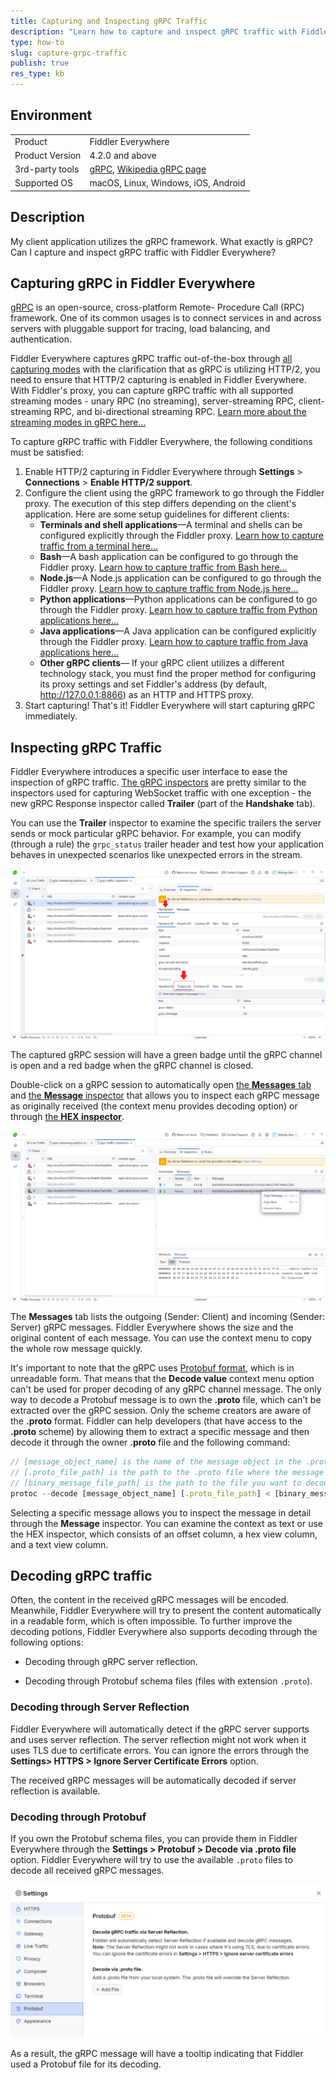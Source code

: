 ```yaml
---
title: Capturing and Inspecting gRPC Traffic
description: "Learn how to capture and inspect gRPC traffic with Fiddler Everywhere."
type: how-to
slug: capture-grpc-traffic
publish: true
res_type: kb
---
```


## Environment

|   |   |
|---|---|
| Product  | Fiddler Everywhere  |
| Product Version | 4.2.0 and above  |
| 3rd-party tools | [gRPC](https://gRPC.io/), [Wikipedia gRPC page](https://en.wikipedia.org/wiki/GRPC) |
| Supported OS | macOS, Linux, Windows, iOS, Android |

## Description

My client application utilizes the gRPC framework. What exactly is gRPC? Can I capture and inspect gRPC traffic with Fiddler Everywhere?

## Capturing gRPC in Fiddler Everywhere

[gRPC](https://grpc.io/) is an open-source, cross-platform Remote- Procedure Call (RPC) framework. One of its common usages is to connect services in and across servers with pluggable support for tracing, load balancing, and authentication. 

Fiddler Everywhere captures gRPC traffic out-of-the-box through [all capturing modes](slug://capture-traffic-get-started) with the clarification that as gRPC is utilizing HTTP/2, you need to ensure that HTTP/2 capturing is enabled in Fiddler Everywhere. With Fiddler's proxy, you can capture gRPC traffic with all supported streaming modes - unary RPC (no streaming), server-streaming RPC, client-streaming RPC, and bi-directional streaming RPC. [Learn more about the streaming modes in gRPC here...](https://grpc.io/docs/what-is-grpc/core-concepts/#unary-rpc)

To capture gRPC traffic with Fiddler Everywhere, the following conditions must be satisfied:

1. Enable HTTP/2 capturing in Fiddler Everywhere through **Settings** > **Connections** > **Enable HTTP/2 support**.
1. Configure the client using the gRPC framework to go through the Fiddler proxy. The execution of this step differs depending on the client's application. Here are some setup guidelines for different clients:
    - **Terminals and shell applications**&mdash;A terminal and shells can be configured explicitly through the Fiddler proxy. [Learn how to capture traffic from a terminal here...](slug://capture-terminal-traffic)
    - **Bash**&mdash;A bash application can be configured to go through the Fiddler proxy. [Learn how to capture traffic from Bash here...](slug://capture-terminal-traffic)
    - **Node.js**&mdash;A Node.js application can be configured to go through the Fiddler proxy. [Learn how to capture traffic from Node.js here...](slug://fiddler-nodejs-traffic)
    - **Python applications**&mdash;Python applications can be configured to go through the Fiddler proxy. [Learn how to capture traffic from Python applications here...](slug://fiddler-python-traffic)
    - **Java applications**&mdash;A Java application can be configured explicitly through the Fiddler proxy. [Learn how to capture traffic from Java applications here...](slug://configure-java-fiddler-everywhere)
    - **Other gRPC clients**&mdash; If your gRPC client utilizes a different technology stack, you must find the proper method for configuring its proxy settings and set Fiddler's address (by default, http://127.0.0.1:8866) as an HTTP and HTTPS proxy.
1. Start capturing! That's it! Fiddler Everywhere will start capturing gRPC immediately.

## Inspecting gRPC Traffic

Fiddler Everywhere introduces a specific user interface to ease the inspection of gRPC traffic. [The gRPC inspectors](slug://inspector-types#websocket-grpc-sse-and-socketio-inspectors) are pretty similar to the inspectors used for capturing WebSocket traffic with one exception - the new gRPC Response inspector called **Trailer** (part of the **Handshake** tab). 

You can use the **Trailer** inspector to examine the specific trailers the server sends or mock particular gRPC behavior. For example, you can modify (through a rule) the `grpc_status` trailer header and test how your application behaves in unexpected scenarios like unexpected errors in the stream.

![gRPC traffic and the Trailers inspector](./images/grpc-traffic-trailers.png)

The captured gRPC session will have a green badge until the gRPC channel is open and a red badge when the gRPC channel is closed.

Double-click on a gRPC session to automatically open [the **Messages** tab](slug://inspector-types#messages-tab) and [the **Message** inspector](slug://inspector-types#message-inspector) that allows you to inspect each gRPC message as originally received (the context menu provides decoding option) or through [the **HEX inspector**](slug://inspector-types#hex-body-inspector).

![gRPC traffic and related Fiddler's inspectors](./images/grpc-traffic-inspection.png)

The **Messages** tab lists the outgoing (Sender: Client) and incoming (Sender: Server) gRPC messages. Fiddler Everywhere shows the size and the original content of each message. You can use the context menu to copy the whole row message quickly.

It's important to note that the gRPC uses [Protobuf format](https://protobuf.dev/overview/), which is in unreadable form. That means that the **Decode value** context menu option can't be used for proper decoding of any gRPC channel message. The only way to decode a Protobuf message is to own the **.proto** file, which can't be extracted over the gRPC session. Only the scheme creators are aware of the **.proto** format. Fiddler can help developers (that have access to the **.proto** scheme) by allowing them to extract a specific message and then decode it through the owner **.proto** file and the following command:

```js
// [message_object_name] is the name of the message object in the .proto file. If the message is inside a package in the .proto file, use package_name.message_object_name.
// [.proto_file_path] is the path to the .proto file where the message is defined.
// [binary_message_file_path] is the path to the file you want to decode.
protoc --decode [message_object_name] [.proto_file_path] < [binary_message_file_path]
```

Selecting a specific message allows you to inspect the message in detail through the **Message** inspector. You can examine the context as text or use the HEX inspector, which consists of an offset column, a hex view column, and a text view column.

## Decoding gRPC traffic

Often, the content in the received gRPC messages will be encoded. Meanwhile, Fiddler Everywhere will try to present the content automatically in a readable form, which is often impossible. To further improve the decoding potions, Fiddler Everywhere also supports decoding through the following options:

- Decoding through gRPC server reflection.

- Decoding through Protobuf schema files (files with extension `.proto`).

### Decoding through Server Reflection

Fiddler Everywhere will automatically detect if the gRPC server supports and uses server reflection. The server reflection might not work when it uses TLS due to certificate errors. You can ignore the errors through the **Settings> HTTPS > Ignore Server Certificate Errors** option.

The received gRPC messages will be automatically decoded if server reflection is available.

### Decoding through Protobuf

If you own the Protobuf schema files, you can provide them in Fiddler Everywhere through the **Settings > Protobuf > Decode via .proto file** option. Fiddler Everywhere will try to use the available `.proto` files to decode all received gRPC messages.

![Supplying a .proto file for decoding gRPC messages](./images/settings-protobuf.png)

As a result, the gRPC message will have a tooltip indicating that Fiddler used a Protobuf file for its decoding.

